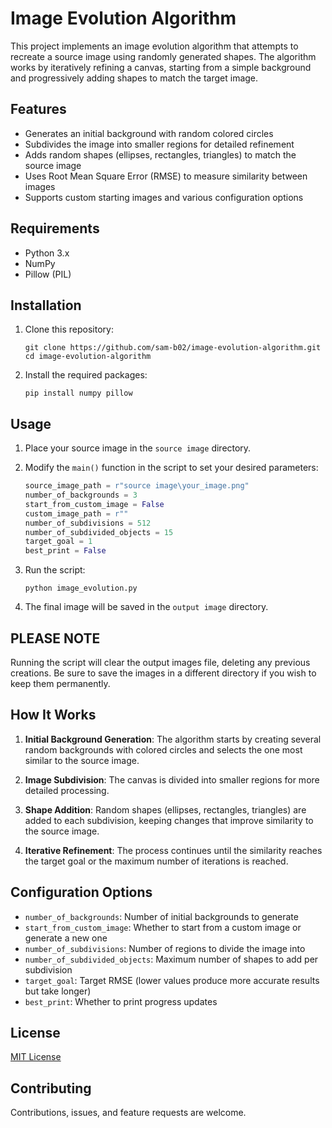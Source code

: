 # Image Evolution Algorithm

This project implements an image evolution algorithm that attempts to recreate a source image using randomly generated shapes. The algorithm works by iteratively refining a canvas, starting from a simple background and progressively adding shapes to match the target image.

## Features

- Generates an initial background with random colored circles
- Subdivides the image into smaller regions for detailed refinement
- Adds random shapes (ellipses, rectangles, triangles) to match the source image
- Uses Root Mean Square Error (RMSE) to measure similarity between images
- Supports custom starting images and various configuration options

## Requirements

- Python 3.x
- NumPy
- Pillow (PIL)

## Installation

1. Clone this repository:
   ```
   git clone https://github.com/sam-b02/image-evolution-algorithm.git
   cd image-evolution-algorithm
   ```

2. Install the required packages:
   ```
   pip install numpy pillow
   ```

## Usage

1. Place your source image in the `source image` directory.

2. Modify the `main()` function in the script to set your desired parameters:

   ```python
   source_image_path = r"source image\your_image.png"
   number_of_backgrounds = 3
   start_from_custom_image = False
   custom_image_path = r""
   number_of_subdivisions = 512
   number_of_subdivided_objects = 15
   target_goal = 1
   best_print = False
   ```

3. Run the script:
   ```
   python image_evolution.py
   ```

4. The final image will be saved in the `output image` directory.

## PLEASE NOTE

Running the script will clear the output images file, deleting any previous creations. Be sure to save the images in a different directory if you wish to keep them permanently.

## How It Works

1. **Initial Background Generation**: The algorithm starts by creating several random backgrounds with colored circles and selects the one most similar to the source image.

2. **Image Subdivision**: The canvas is divided into smaller regions for more detailed processing.

3. **Shape Addition**: Random shapes (ellipses, rectangles, triangles) are added to each subdivision, keeping changes that improve similarity to the source image.

4. **Iterative Refinement**: The process continues until the similarity reaches the target goal or the maximum number of iterations is reached.

## Configuration Options

- `number_of_backgrounds`: Number of initial backgrounds to generate
- `start_from_custom_image`: Whether to start from a custom image or generate a new one
- `number_of_subdivisions`: Number of regions to divide the image into
- `number_of_subdivided_objects`: Maximum number of shapes to add per subdivision
- `target_goal`: Target RMSE (lower values produce more accurate results but take longer)
- `best_print`: Whether to print progress updates

## License

[MIT License](LICENSE)

## Contributing

Contributions, issues, and feature requests are welcome.
